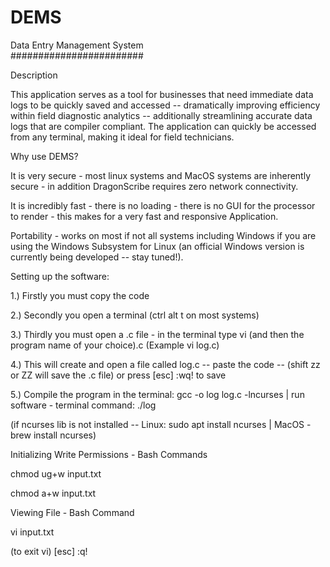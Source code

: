# DEMS
Data Entry Management System      
########################

Description

This application serves as a tool for businesses that need immediate data logs to be quickly saved and accessed -- dramatically improving efficiency within field diagnostic analytics -- additionally streamlining accurate data logs that are compiler compliant. The application can quickly be accessed from any terminal, making it ideal for field technicians.

Why use DEMS?

It is very secure - most linux systems and MacOS systems are inherently secure - in addition DragonScribe requires zero network connectivity.

It is incredibly fast - there is no loading - there is no GUI for the processor to render - this makes for a very fast and responsive Application.

Portability - works on most if not all systems including Windows if you are using the Windows Subsystem for Linux (an official Windows version is currently being developed -- stay tuned!).

Setting up the software:

1.) Firstly you must copy the code

2.) Secondly you open a terminal (ctrl alt t on most systems)

3.) Thirdly you must open a .c file - in the terminal type vi (and then the program name of your choice).c (Example vi log.c)

4.) This will create and open a file called log.c -- paste the code -- (shift zz or ZZ will save the .c file) or press [esc] :wq! to save

5.) Compile the program in the terminal: gcc -o log log.c -lncurses | run software - terminal command: ./log

(if ncurses lib is not installed -- Linux: sudo apt install ncurses | MacOS - brew install ncurses)

Initializing Write Permissions - Bash Commands

chmod ug+w input.txt

chmod a+w input.txt

Viewing File - Bash Command

vi input.txt

(to exit vi) [esc] :q!
